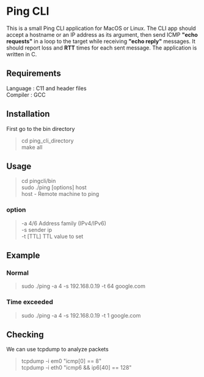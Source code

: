 ﻿# Ping CLI

This is a small Ping CLI application for MacOS or Linux. The CLI app should accept a hostname or an IP address as its argument, then send ICMP **"echo requests"** in a loop to the target while receiving **"echo reply"** messages. It should report loss and **RTT** times for each sent message. The application is written in C.


## Requirements

Language : C11 and header files  
Compiler : GCC

## Installation
First go to the bin directory
> cd ping_cli_directory  
> make all

## Usage

> cd pingcli/bin  
> sudo ./ping [options] host  
> host - Remote machine to ping  
>
### option
> -a 4/6  Address family (IPv4/IPv6)  
> -s sender ip  
> -t [TTL] TTL value to set  

## Example

### Normal
>sudo ./ping -a 4 -s 192.168.0.19 -t 64 google.com
### Time exceeded
>sudo ./ping -a 4 -s 192.168.0.19 -t 1 google.com


## Checking

We can use tcpdump to analyze packets
>tcpdump -i em0 "icmp[0] == 8"  
>tcpdump -i eth0 "icmp6 && ip6[40] == 128"
